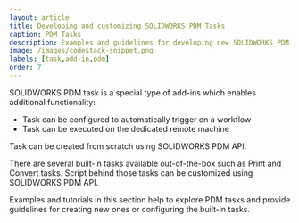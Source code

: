 ```yaml
---
layout: article
title: Developing and customizing SOLIDWORKS PDM Tasks
caption: PDM Tasks
description: Examples and guidelines for developing new SOLIDWORKS PDM Tasks and customizing built-in tasks
image: /images/codestack-snippet.png
labels: [task,add-in,pdm]
order: 7
---
```

SOLIDWORKS PDM task is a special type of add-ins which enables additional functionality:

* Task can be configured to automatically trigger on a workflow
* Task can be executed on the dedicated remote machine

Task can be created from scratch using SOLIDWORKS PDM API.

There are several built-in tasks available out-of-the-box such as Print and Convert tasks. Script behind those tasks can be customized using SOLIDWORKS PDM API.

Examples and tutorials in this section help to explore PDM tasks and provide guidelines for creating new ones or configuring the built-in tasks.